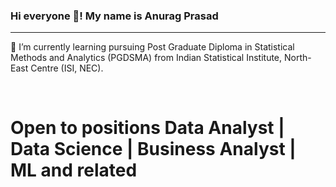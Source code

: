 ### Hi everyone 👋! My name is Anurag Prasad
<hr>
<p>🌱 I’m currently learning pursuing Post Graduate Diploma in Statistical Methods and Analytics (PGDSMA) from Indian Statistical Institute, North-East Centre (ISI, NEC). 
</p>
<br>

<h1>Open to positions Data Analyst | Data Science | Business Analyst | ML and related</h2>
<!--
**anuragprasad95/anuragprasad95** is a ✨ _special_ ✨ repository because its `README.md` (this file) appears on your GitHub profile.

Here are some ideas to get you started:

- 🔭 I’m currently working on ...
- 🌱 I’m currently learning ...
- 👯 I’m looking to collaborate on ...
- 🤔 I’m looking for help with ...
- 💬 Ask me about ...
- 📫 How to reach me: ...
- 😄 Pronouns: ...
- ⚡ Fun fact: ...
-->
